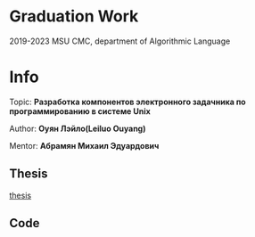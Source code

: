 # Graduation Work
2019-2023 MSU CMC, department of Algorithmic Language

# Info
Topic: **Разработка компонентов электронного задачника по программированию в системе Unix**

Author: **Оуян Лэйло(Leiluo Ouyang)**

Mentor: **Абрамян Михаил Эдуардович**

## Thesis

[thesis](https://github.com/AllenOuyang/thesis)

## Code
